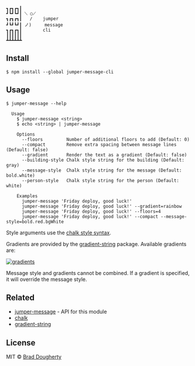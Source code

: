 ```
┓┏┓┏┓┃
┛┗┛┗┛┃ ⟍ ○⟋
┓┏┓┏┓┃   ∕    jumper
┛┗┛┗┛┃ ノ)     message
┓┏┓┏┓┃        cli
┃┃┃┃┃┃
┻┻┻┻┻┻
```


## Install

```
$ npm install --global jumper-message-cli
```


## Usage

```
$ jumper-message --help

  Usage
    $ jumper-message <string>
    $ echo <string> | jumper-message

	Options
	  --floors         Number of additional floors to add (Default: 0)
	  --compact        Remove extra spacing between message lines (Default: false)
	  --gradient       Render the text as a gradient (Default: false)
	  --building-style Chalk style string for the building (Default: gray)
	  --message-style  Chalk style string for the message (Default: bold.white)
	  --person-style   Chalk style string for the person (Default: white)

	Examples
	  jumper-message 'Friday deploy, good luck!'
	  jumper-message 'Friday deploy, good luck!' --gradient=rainbow
	  jumper-message 'Friday deploy, good luck!' --floors=4
	  jumper-message 'Friday deploy, good luck!' --compact --message-style=bold.red.bgWhite
```

Style arguments use the [chalk style syntax](https://github.com/chalk/chalk#styles).

Gradients are provided by the [gradient-string](https://github.com/bokub/gradient-string) package. Available gradients are:

[![gradients](https://i.imgur.com/ptmGdgt.png)](https://github.com/bokub/gradient-string#available-built-in-gradients)

Message style and gradients cannot be combined. If a gradient is specified, it will override the message style.

## Related

* [jumper-message](https://github.com/bdougherty/jumper-message) - API for this module
* [chalk](https://github.com/chalk/chalk)
* [gradient-string](https://github.com/bokub/gradient-string)

## License

MIT © [Brad Dougherty](https://brad.is)
